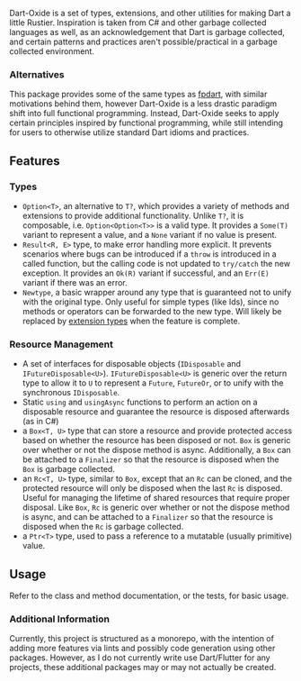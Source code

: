 Dart-Oxide is a set of types, extensions, and other utilities for making Dart a little Rustier. Inspiration is taken from C# and other garbage collected languages as well,
as an acknowledgement that Dart is garbage collected, and certain patterns and practices aren't possible/practical in a garbage collected environment.

### Alternatives

This package provides some of the same types as [fpdart](https://pub.dev/packages/fpdart), with similar motivations behind them, however Dart-Oxide is a less drastic paradigm shift into full functional programming. Instead, Dart-Oxide seeks to apply certain principles inspired by functional programming, while still intending for users to otherwise utilize standard Dart idioms and practices.

## Features

### Types

- `Option<T>`, an alternative to `T?`, which provides a variety of methods and extensions to provide additional functionality. Unlike `T?`, it is composable, i.e. `Option<Option<T>>` is a valid type. It provides a `Some(T)` variant to represent a value, and a `None` variant if no value is present.
- `Result<R, E>` type, to make error handling more explicit. It prevents scenarios where bugs can be introduced if a `throw` is introduced in a called function, but the calling code is not updated to `try/catch` the new exception. It provides an `Ok(R)` variant if successful, and an `Err(E)` variant if there was an error.
- `Newtype`, a basic wrapper around any type that is guaranteed not to unify with the original type. Only useful for simple types (like Ids), since no methods or operators can be forwarded to the new type. Will likely be replaced by [extension types](https://github.com/dart-lang/language/issues/2727) when the feature is complete.

### Resource Management

- A set of interfaces for disposable objects (`IDisposable` and `IFutureDisposable<U>`). `IFutureDisposable<U>` is generic over the return type to allow it to `U` to represent a `Future`, `FutureOr`, or to unify with the synchronous `IDisposable`.
- Static `using` and `usingAsync` functions to perform an action on a disposable resource and guarantee the resource is disposed afterwards (as in C#)
- a `Box<T, U>` type that can store a resource and provide protected access based on whether the resource has been disposed or not. `Box` is generic over whether or not the dispose method is async. Additionally, a `Box` can be attached to a `Finalizer` so that the resource is disposed when the `Box` is garbage collected.
- an `Rc<T, U>` type, similar to `Box`, except that an `Rc` can be cloned, and the protected resource will only be disposed when the last `Rc` is disposed. Useful for managing the lifetime of shared resources that require proper disposal. Like `Box`, `Rc` is generic over whether or not the dispose method is async, and can be attached to a `Finalizer` so that the resource is disposed when the `Rc` is garbage collected.
- a `Ptr<T>` type, used to pass a reference to a mutatable (usually primitive) value.

## Usage

Refer to the class and method documentation, or the tests, for basic usage.

### Additional Information

Currently, this project is structured as a monorepo, with the intention of adding more features via lints and possibly code generation using other packages. However, as I do not currently write use Dart/Flutter for any projects, these additional packages may or may not actually be created.
